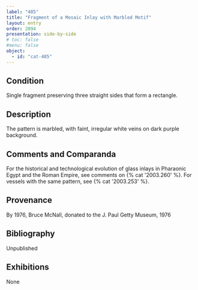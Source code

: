 ```yaml
---
label: "485"
title: "Fragment of a Mosaic Inlay with Marbled Motif"
layout: entry
order: 2094
presentation: side-by-side
# toc: false
#menu: false 
object:
  - id: "cat-485"
---
```


## Condition

Single fragment preserving three straight sides that form a rectangle.

## Description

The pattern is marbled, with faint, irregular white veins on dark purple background.

## Comments and Comparanda

For the historical and technological evolution of glass inlays in Pharaonic Egypt and the Roman Empire, see comments on {% cat '2003.260' %}. For vessels with the same pattern, see {% cat '2003.253' %}.

## Provenance

By 1976, Bruce McNall, donated to the J. Paul Getty Museum, 1976

## Bibliography

Unpublished

## Exhibitions

None